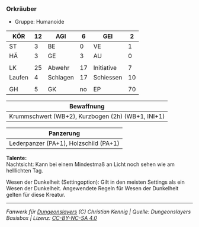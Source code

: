 ### Orkräuber  
- Gruppe: Humanoide  

| KÖR | 12 | AGI | 6 | GEI | 2 |
| --- | --- | --- | --- | --- | --- |
| ST | 3 | BE | 0 | VE | 1 |
| HÄ | 3 | GE | 3 | AU | 0 |
|  |  |  |  |  |  |
| LK | 25 | Abwehr | 17 | Initiative | 7 |
| Laufen | 4 | Schlagen | 17 | Schiessen | 10 |
|  |  |  |  |  |  |
| GH | 5 | GK | no | EP | 70 |


| Bewaffnung |
| --- |
| Krummschwert (WB+2), Kurzbogen (2h) (WB+1, INI+1) |


| Panzerung |
| --- |
| Lederpanzer (PA+1), Holzschild (PA+1) |


**Talente:**  
Nachtsicht: Kann bei einem Mindestmaß an Licht noch sehen wie am helllichten Tag.

Wesen der Dunkelheit (Settingoption): Gilt in den meisten Settings als ein Wesen der Dunkelheit. Angewendete Regeln für Wesen der Dunkelheit gelten für diese Kreatur.





___
*Fanwerk für [Dungeonslayers](https://www.dungeonslayers.net/) (C) Christian Kennig | Quelle: Dungeonslayers Basisbox | Lizenz: [CC-BY-NC-SA 4.0](https://creativecommons.org/licenses/by-nc-sa/4.0/deed.de)*
